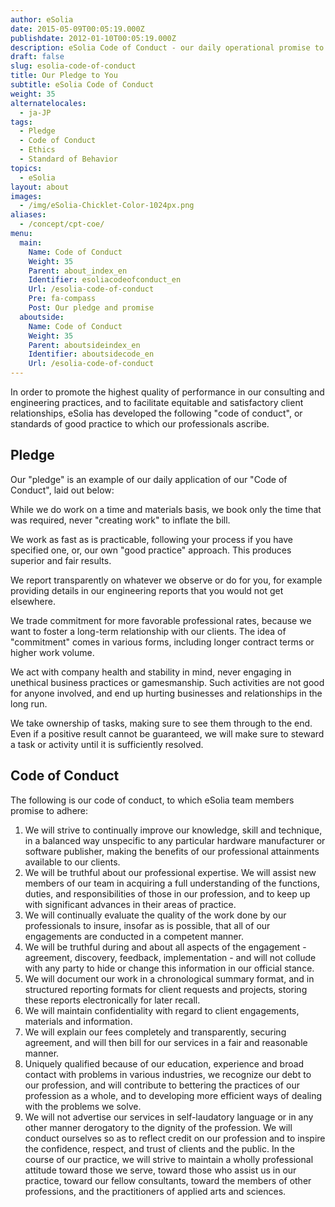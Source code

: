 ```yaml
---
author: eSolia
date: 2015-05-09T00:05:19.000Z
publishdate: 2012-01-10T00:05:19.000Z
description: eSolia Code of Conduct - our daily operational promise to our clients, partners, fellow colleagues.
draft: false
slug: esolia-code-of-conduct
title: Our Pledge to You
subtitle: eSolia Code of Conduct
weight: 35
alternatelocales:
  - ja-JP
tags:
  - Pledge
  - Code of Conduct
  - Ethics
  - Standard of Behavior
topics:
  - eSolia
layout: about
images:
  - /img/eSolia-Chicklet-Color-1024px.png
aliases:
  - /concept/cpt-coe/
menu:
  main:
    Name: Code of Conduct
    Weight: 35
    Parent: about_index_en
    Identifier: esoliacodeofconduct_en
    Url: /esolia-code-of-conduct
    Pre: fa-compass
    Post: Our pledge and promise
  aboutside:
    Name: Code of Conduct
    Weight: 35
    Parent: aboutsideindex_en
    Identifier: aboutsidecode_en
    Url: /esolia-code-of-conduct
---
```


In order to promote the highest quality of performance in our consulting and engineering practices, and to facilitate equitable and satisfactory client relationships, eSolia has developed the following "code of conduct", or standards of good practice to which our professionals ascribe.

## Pledge

Our "pledge" is an example of our daily application of our "Code of Conduct", laid out below:

<span class="icon is-small has-text-esolia-yellow-4 has-padding-l-m has-padding-r-m"><i class="fas fa-check-circle"></i></span> While we do work on a time and materials basis, we book only the time that was required, never "creating work" to inflate the bill.  

<span class="icon is-small has-text-esolia-yellow-4 has-padding-l-m has-padding-r-m"><i class="fas fa-check-circle"></i></span> We work as fast as is practicable, following your process if you have specified one, or, our own "good practice" approach. This produces superior and fair results.

<span class="icon is-small has-text-esolia-yellow-4 has-padding-l-m has-padding-r-m"><i class="fas fa-check-circle"></i></span> We report transparently on whatever we observe or do for you, for example providing details in our engineering reports that you would not get elsewhere.

<span class="icon is-small has-text-esolia-yellow-4 has-padding-l-m has-padding-r-m"><i class="fas fa-check-circle"></i></span> We trade commitment for more favorable professional rates, because we want to foster a long-term relationship with our clients. The idea of "commitment" comes in various forms, including longer contract terms or higher work volume.  

<span class="icon is-small has-text-esolia-yellow-4 has-padding-l-m has-padding-r-m"><i class="fas fa-check-circle"></i></span> We act with company health and stability in mind, never engaging in unethical business practices or gamesmanship. Such activities are not good for anyone involved, and end up hurting businesses and relationships in the long run.  

<span class="icon is-small has-text-esolia-yellow-4 has-padding-l-m has-padding-r-m"><i class="fas fa-check-circle"></i></span> We take ownership of tasks, making sure to see them through to the end. Even if a positive result cannot be guaranteed, we will make sure to steward a task or activity until it is sufficiently resolved.

## Code of Conduct

The following is our code of conduct, to which eSolia team members promise to adhere:

1. We will strive to continually improve our knowledge, skill and technique, in a balanced way unspecific to any particular hardware manufacturer or software publisher, making the benefits of our professional attainments available to our clients.
1. We will be truthful about our professional expertise. We will assist new members of our team in acquiring a full understanding of the functions, duties, and responsibilities of those in our profession, and to keep up with significant advances in their areas of practice.
1. We will continually evaluate the quality of the work done by our professionals to insure, insofar as is possible, that all of our engagements are conducted in a competent manner.
1. We will be truthful during and about all aspects of the engagement - agreement, discovery, feedback, implementation - and will not collude with any party to hide or change this information in our official stance.
1. We will document our work in a chronological summary format, and in structured reporting formats for client requests and projects, storing these reports electronically for later recall. 
1. We will maintain confidentiality with regard to client engagements, materials and information.
1. We will explain our fees completely and transparently, securing agreement, and will then bill for our services in a fair and reasonable manner.
1. Uniquely qualified because of our education, experience and broad contact with problems in various industries, we recognize our debt to our profession, and will contribute to bettering the practices of our profession as a whole, and to developing more efficient ways of dealing with the problems we solve.
1. We will not advertise our services in self-laudatory language or in any other manner derogatory to the dignity of the profession. We will conduct ourselves so as to reflect credit on our profession and to inspire the confidence, respect, and trust of clients and the public. In the course of our practice, we will strive to maintain a wholly professional attitude toward those we serve, toward those who assist us in our practice, toward our fellow consultants, toward the members of other professions, and the practitioners of applied arts and sciences.
